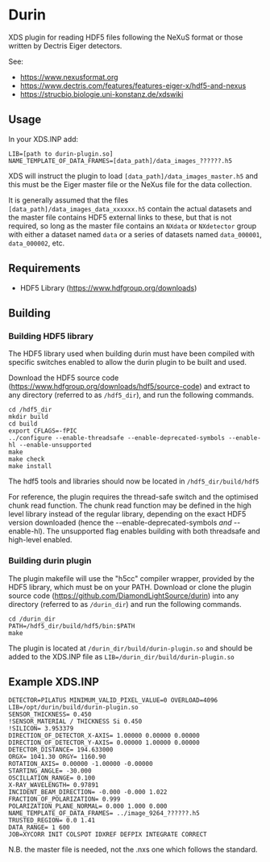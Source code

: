 Durin
=====

XDS plugin for reading HDF5 files following the NeXuS format or those written by Dectris Eiger detectors.

See:
* https://www.nexusformat.org
* https://www.dectris.com/features/features-eiger-x/hdf5-and-nexus
* https://strucbio.biologie.uni-konstanz.de/xdswiki


## Usage
In your XDS.INP add:
```
LIB=[path to durin-plugin.so]
NAME_TEMPLATE_OF_DATA_FRAMES=[data_path]/data_images_??????.h5
```
XDS will instruct the plugin to load `[data_path]/data_images_master.h5` and this must be the
Eiger master file or the NeXus file for the data collection.

It is generally assumed that the files `[data_path]/data_images_data_xxxxxx.h5` contain the actual
datasets and the master file contains HDF5 external links to these, but that is not required, so long as
the master file contains an `NXdata` or `NXdetector` group with either a dataset named `data` or a
series of datasets named `data_000001`, `data_000002`, etc.


## Requirements
* HDF5 Library (https://www.hdfgroup.org/downloads)


## Building

### Building HDF5 library
The HDF5 library used when building durin must have been compiled with specific switches enabled
to allow the durin plugin to be built and used.

Download the HDF5 source code (https://www.hdfgroup.org/downloads/hdf5/source-code) and extract
to any directory (referred to as `/hdf5_dir`), and run the following commands.
```
cd /hdf5_dir
mkdir build
cd build
export CFLAGS=-fPIC
../configure --enable-threadsafe --enable-deprecated-symbols --enable-hl --enable-unsupported
make
make check
make install
```
The hdf5 tools and libraries should now be located in `/hdf5_dir/build/hdf5`

For reference, the plugin requires the thread-safe switch and the optimised chunk read function.
The chunk read function may be defined in the high level library instead of the regular library,
depending on the exact HDF5 version downloaded (hence the --enable-deprecated-symbols _and_ --enable-hl).
The unsupported flag enables building with both threadsafe and high-level enabled.


### Building durin plugin
The plugin makefile will use the "h5cc" compiler wrapper, provided by the HDF5 library, which
must be on your PATH.
Download or clone the plugin source code (https://github.com/DiamondLightSource/durin)
into any directory (referred to as `/durin_dir`) and run the following commands.
```
cd /durin_dir
PATH=/hdf5_dir/build/hdf5/bin:$PATH
make
```
The plugin is located at `/durin_dir/build/durin-plugin.so` and should be added to the
XDS.INP file as `LIB=/durin_dir/build/durin-plugin.so`



## Example XDS.INP
```
DETECTOR=PILATUS MINIMUM_VALID_PIXEL_VALUE=0 OVERLOAD=4096
LIB=/opt/durin/build/durin-plugin.so
SENSOR_THICKNESS= 0.450
!SENSOR_MATERIAL / THICKNESS Si 0.450
!SILICON= 3.953379
DIRECTION_OF_DETECTOR_X-AXIS= 1.00000 0.00000 0.00000
DIRECTION_OF_DETECTOR_Y-AXIS= 0.00000 1.00000 0.00000
DETECTOR_DISTANCE= 194.633000
ORGX= 1041.30 ORGY= 1160.90
ROTATION_AXIS= 0.00000 -1.00000 -0.00000
STARTING_ANGLE= -30.000
OSCILLATION_RANGE= 0.100
X-RAY_WAVELENGTH= 0.97891
INCIDENT_BEAM_DIRECTION= -0.000 -0.000 1.022
FRACTION_OF_POLARIZATION= 0.999
POLARIZATION_PLANE_NORMAL= 0.000 1.000 0.000
NAME_TEMPLATE_OF_DATA_FRAMES= ../image_9264_??????.h5
TRUSTED_REGION= 0.0 1.41
DATA_RANGE= 1 600
JOB=XYCORR INIT COLSPOT IDXREF DEFPIX INTEGRATE CORRECT
```

N.B. the master file is needed, not the .nxs one which follows the
standard.
